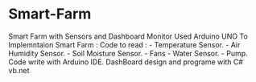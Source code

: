 # Smart-Farm
Smart Farm with Sensors and Dashboard Monitor 
Used Arduino UNO To Implemntaion Smart Farm :
Code to read :
		- Temperature Sensor.
    - Air Humidity Sensor.
    - Soil Moisture Sensor.
    - Fans
    - Water Sensor.
    - Pump.
Code write with Arduino IDE.
DashBoard design and programe with C# vb.net


